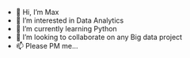 - 👋 Hi, I’m Max  
- 👀 I’m interested in Data Analytics
- 🌱 I’m currently learning Python
- 💞️ I’m looking to collaborate on any Big data project
- 📫 Please PM me...
